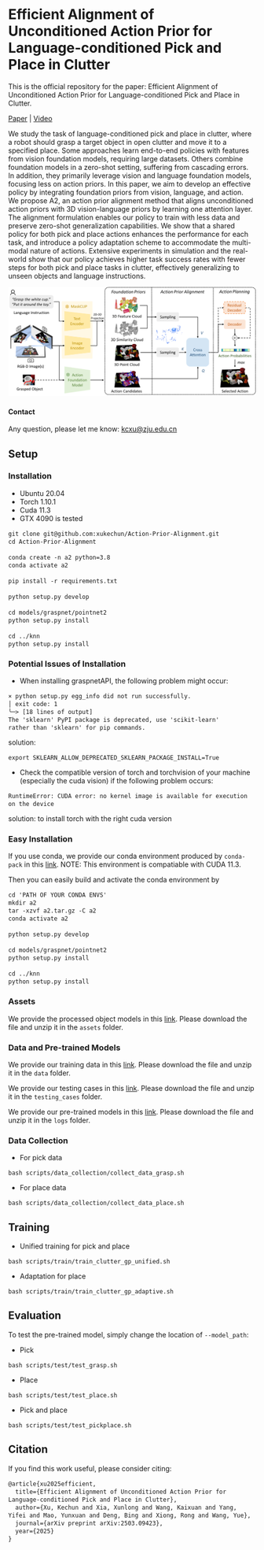 # Efficient Alignment of Unconditioned Action Prior for Language-conditioned Pick and Place in Clutter
This is the official repository for the paper: Efficient Alignment of Unconditioned Action Prior for Language-conditioned Pick and Place in Clutter.

[Paper](https://arxiv.org/abs/2503.09423) | [Video](https://www.bilibili.com/video/BV1dPX4YzEzk/?spm_id_from=333.1391.0.0)

We study the task of language-conditioned pick and place in clutter, where a robot should grasp a target object in open clutter and move it to a specified place. Some approaches learn end-to-end policies with features from vision foundation models, requiring large datasets. Others combine foundation models in a zero-shot setting, suffering from cascading errors. In addition, they primarily leverage vision and language foundation models, focusing less on action priors. In this paper, we aim to develop an effective policy by integrating foundation priors from vision, language, and action. We propose A2, an action prior alignment method that aligns unconditioned action priors with 3D vision-language priors by learning one attention layer. The alignment formulation enables our policy to train with less data and preserve zero-shot generalization capabilities. We show that a shared policy for both pick and place actions enhances the performance for each task, and introduce a policy adaptation scheme to accommodate the multi-modal nature of actions. Extensive experiments in simulation and the real-world show that our policy achieves higher task success rates with fewer steps for both pick and place tasks in clutter, effectively generalizing to unseen objects and language instructions.

![system overview](images/system.png)

#### Contact

Any question, please let me know: kcxu@zju.edu.cn

## Setup
###  Installation

- Ubuntu 20.04
- Torch 1.10.1
- Cuda 11.3
- GTX 4090 is tested

```
git clone git@github.com:xukechun/Action-Prior-Alignment.git
cd Action-Prior-Alignment

conda create -n a2 python=3.8
conda activate a2

pip install -r requirements.txt

python setup.py develop

cd models/graspnet/pointnet2
python setup.py install

cd ../knn
python setup.py install
```

###  Potential Issues of Installation
- When installing graspnetAPI, the following problem might occur:
```
× python setup.py egg_info did not run successfully.
│ exit code: 1
╰─> [18 lines of output]
The 'sklearn' PyPI package is deprecated, use 'scikit-learn'
rather than 'sklearn' for pip commands.
```
solution:
```
export SKLEARN_ALLOW_DEPRECATED_SKLEARN_PACKAGE_INSTALL=True
```
- Check the compatible version of torch and torchvision of your machine (especially the cuda vision) if the following problem occurs:
```
RuntimeError: CUDA error: no kernel image is available for execution on the device
```
solution: to install torch with the right cuda version

###  Easy Installation

If you use conda, we provide our conda environment produced by ```conda-pack``` in this [link](https://drive.google.com/file/d/15y6PMeZdyIiSAmMOYTCEabAmZlr94mcQ/view?usp=sharing). NOTE: This environment is compatiable with CUDA 11.3.

Then you can easily build and activate the conda environment by
```
cd 'PATH OF YOUR CONDA ENVS'
mkdir a2
tar -xzvf a2.tar.gz -C a2
conda activate a2

python setup.py develop

cd models/graspnet/pointnet2
python setup.py install

cd ../knn
python setup.py install
```

### Assets
We provide the processed object models in this [link](https://drive.google.com/drive/folders/1WxKDFXJktoqiP0jmkDZrMCcNNBx5u-YM?usp=drive_link). Please download the file and unzip it in the `assets` folder.

### Data and Pre-trained Models
We provide our training data in this [link](). Please download the file and unzip it in the `data` folder. 

We provide our testing cases in this [link](https://drive.google.com/drive/folders/1OuTua-69NEeV7RYIi9nzR1jmdZEugB68?usp=sharing). Please download the file and unzip it in the `testing_cases` folder. 

We provide our pre-trained models in this [link](https://drive.google.com/drive/folders/1uoDGIgkcSi8okcr8qjKOaF57TyRaHRd_?usp=sharing). Please download the file and unzip it in the `logs` folder.

### Data Collection
- For pick data
```
bash scripts/data_collection/collect_data_grasp.sh
```
- For place data
```
bash scripts/data_collection/collect_data_place.sh
```

## Training

- Unified training for pick and place
```
bash scripts/train/train_clutter_gp_unified.sh
```
- Adaptation for place
```
bash scripts/train/train_clutter_gp_adaptive.sh
```


## Evaluation
To test the pre-trained model, simply change the location of `--model_path`:

- Pick
```
bash scripts/test/test_grasp.sh
```
- Place
```
bash scripts/test/test_place.sh
```
- Pick and place
```
bash scripts/test/test_pickplace.sh
```

## Citation

If you find this work useful, please consider citing:

```
@article{xu2025efficient,
  title={Efficient Alignment of Unconditioned Action Prior for Language-conditioned Pick and Place in Clutter},
  author={Xu, Kechun and Xia, Xunlong and Wang, Kaixuan and Yang, Yifei and Mao, Yunxuan and Deng, Bing and Xiong, Rong and Wang, Yue},
  journal={arXiv preprint arXiv:2503.09423},
  year={2025}
}
```
